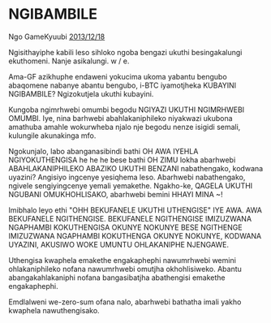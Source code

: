 # NGIBAMBILE

Ngo GameKyuubi [2013/12/18](https://bitcointalk.org/index.php?topic=375643.0)

<LanguageDropdown/>

Ngisithayiphe kabili leso sihloko ngoba bengazi ukuthi besingakalungi ekuthomeni. Nanje asikalungi. w / e. 

Ama-GF azikhuphe endaweni yokucima ukoma yabantu bengubo abaqomene nabanye abantu bengubo, i-BTC iyamotjheka KUBAYINI NGIBAMBILE? Ngizokutjela ukuthi kubayini.

Kungoba ngimrhwebi omumbi begodu NGIYAZI UKUTHI NGIMRHWEBI OMUMBI. Iye, nina barhwebi abahlakaniphileko niyakwazi ukubona amathuba amahle wokurwheba njalo nje begodu nenze isigidi semali, kulungile akunakinga mfo.

Ngokunjalo, labo abanganasibindi bathi OH AWA IYEHLA NGIYOKUTHENGISA he he he bese bathi OH ZIMU lokha abarhwebi ABAHLAKANIPHILEKO ABAZIKO UKUTHI BENZANI nabathengako, kodwana uyazini? Angisiyo ingcenye yesiqhema leso. Abarhwebi  nabathengako, ngivele sengiyingcenye yemali yemakethe. Ngakho-ke, QAGELA UKUTHI NGUBANI OMUKHOHLISAKO, abarhwebi bemini HHAYI MINA ~!

Imibhalo leyo ethi "OHH BEKUFANELE UKUTHI UTHENGISE" IYE AWA. AWA BEKUFANELE NGITHENGISE. BEKUFANELE NGITHENGISE IMIZUZWANA NGAPHAMBI KOKUTHENGISA OKUNYE NOKUNYE BESE NGITHENGE IMIZUZWANA NGAPHAMBI KOKUTHENGA OKUNYE NOKUNYE,  KODWANA UYAZINI, AKUSIWO WOKE UMUNTU OHLAKANIPHE NJENGAWE.

Uthengisa kwaphela emakethe engakaphephi nawumrhwebi wemini ohlakaniphileko nofana nawumrhwebi omutjha okhohlisiweko. Abantu abangakahlakaniphi nofana bangasibatjha abathengisi emakethe engakaphephi.

Emdlalweni we-zero-sum ofana nalo, ​​abarhwebi bathatha imali yakho kwaphela nawuthengisako.